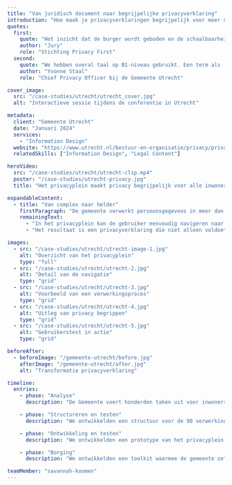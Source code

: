 ```yaml
---
title: "Van juridisch document naar begrijpelijke privacyverklaring"
introduction: "Hoe maak je privacyverklaringen begrijpelijk voor meer dan 360.000 inwoners? De Gemeente Utrecht vroeg Patroon om hun complexe privacyverklaring te transformeren naar een toegankelijk document. We ontwikkelden een interactief privacyplein dat inwoners stap voor stap door de verschillende verwerkingsprocessen leidt."
quotes:
  first:
    quote: "Het inzicht dat de burger wordt geboden en de schaalbaarheid van dit concept spreken de jury aan: andere gemeenten kunnen dit voorbeeld volgen en dat zal burgers helpen om snel en laagdrempelig inzicht te krijgen in wat er met hun gegevens gebeurt."
    author: "Jury"
    role: "Stichting Privacy First"
  second:
    quote: "We hebben overal taal op B1-niveau gebruikt. Een term als ‘geautomatiseerde besluitvorming’, wat vrij essentieel is in de AVG, snapt geen mens op straat."
    author: "Yvonne Staal"
    role: "Chief Privacy Officer bij de Gemeente Utrecht"

cover_image:
  src: "/case-studies/utrecht/utrecht_cover.jpg"
  alt: "Interactieve sessie tijdens de conferentie in Utrecht"

metadata:
  client: "Gemeente Utrecht"
  date: "Januari 2024"
  services:
    - "Information Design"
  website: "https://www.utrecht.nl/bestuur-en-organisatie/privacy/privacyverklaring"
  relatedSkills: ["Information Design", "Legal Content"]

heroVideo:
  src: "/case-studies/utrecht/utrecht-clip.mp4"
  poster: "/case-studies/utrecht-privacy.jpg"
  title: "Het privacyplein maakt privacy begrijpelijk voor alle inwoners van Utrecht."

expandableContent:
  - title: "Van complex naar helder"
    firstParagraph: "De gemeente verwerkt persoonsgegevens in meer dan 90 verschillende processen. Van parkeervergunningen tot bijstandsaanvragen. Al deze processen moeten helder uitgelegd worden aan inwoners. We ontwikkelden daarom een nieuwe structuur die niet uitgaat van de gemeentelijke organisatie, maar van de leefwereld van de inwoner."
    remainingText:
      - "In het privacyplein kan de gebruiker eenvoudig navigeren naar de situatie die voor hem of haar relevant is. Juridische termen als 'Fiscale parkeerhandhaving' en 'Bestuursrechtelijk instrumentarium' werden vertaald naar begrijpelijke taal, zonder de juridische betekenis te verliezen."
      - "Het resultaat is een privacyverklaring die niet alleen voldoet aan alle juridische eisen, maar ook echt begrepen wordt door de inwoners van Utrecht. Zo maken we privacy tot iets tastbaars dat past bij een moderne, transparante overheid."

images:
  - src: "/case-studies/utrecht/utrecht-image-1.jpg"
    alt: "Overzicht van het privacyplein"
    type: "full"
  - src: "/case-studies/utrecht/utrecht-2.jpg"
    alt: "Detail van de navigatie"
    type: "grid"
  - src: "/case-studies/utrecht/utrecht-3.jpg"
    alt: "Voorbeeld van een verwerkingsproces"
    type: "grid"
  - src: "/case-studies/utrecht/utrecht-4.jpg"
    alt: "Uitleg van privacy begrippen"
    type: "grid"
  - src: "/case-studies/utrecht/utrecht-5.jpg"
    alt: "Gebruikerstest in actie"
    type: "grid"

beforeAfter:
  - beforeImage: "/gemeente-utrecht/before.jpg"
    afterImage: "/gemeente-utrecht/after.jpg"
    alt: "Transformatie privacyverklaring"

timeline:
  entries:
    - phase: "Analyse"
      description: "De Gemeente voert honderden taken uit voor inwoners. We brachten al deze verwerkingsprocessen in kaart en zoomden in op de 90 belangrijkste processen."

    - phase: "Structureren en testen"
      description: "We ontwikkelden een structuur voor de 90 verwerkingsprocessen, waarbij niet de organisatorische indeling van de gemeente leidend is, maar de belevingswereld van de gebruiker. Deze structuur werd getest met een representatieve gebruikersgroep."

    - phase: "Ontwikkeling en testen"
      description: "We ontwikkelden een prototype van het privacyplein en testte deze met inwoners van de Gemeente Utrecht op het stadhuis. Dit leverde waardevolle inzichten op. Bijvoorbeeld: weinig mensen wisten de betekenis van 'gegevens'. We veranderden dit naar 'persoonlijke informatie'."

    - phase: "Borging"
      description: "We ontwikkelden een toolkit waarmee de gemeente zelf gemakkelijk nieuwe privacyverklaringen kan maken. En trainde de beheerders in het gebruik van deze toolkit."

teamMember: "savannah-koomen"
---
```

